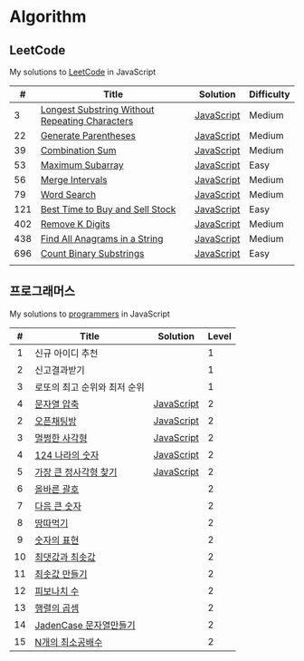 # Algorithm

## LeetCode
My solutions to [LeetCode](https://leetcode.com/) in JavaScript

| #    | Title | Solution | Difficulty |
| ---- | ----- | -------- | ---------- |
| 3  | [Longest Substring Without Repeating Characters](https://leetcode.com/problems/longest-substring-without-repeating-characters/) | [JavaScript](./leetcode/leetcode_3.js) | Medium |
| 22 | [Generate Parentheses](https://leetcode.com/problems/generate-parentheses/) | [JavaScript](./leetcode/leetcode_22.js) | Medium |
| 39 | [Combination Sum](https://leetcode.com/problems/combination-sum/) | [JavaScript](./leetcode/leetcode_39.js) | Medium |
| 53 | [Maximum Subarray](https://leetcode.com/problems/maximum-subarray/) | [JavaScript](./leetcode/leetcode_53.js) | Easy |
| 56 | [Merge Intervals](https://leetcode.com/problems/maximum-subarray/) | [JavaScript](./leetcode/leetcode_56.js) | Medium |
| 79 | [Word Search](https://leetcode.com/problems/word-search/) | [JavaScript](./leetcode/leetcode_79.js) | Medium |
| 121 | [Best Time to Buy and Sell Stock](https://leetcode.com/problems/best-time-to-buy-and-sell-stock/) | [JavaScript](./leetcode/leetcode_121.js) | Easy |
| 402 | [Remove K Digits](https://leetcode.com/problems/remove-k-digits/) | [JavaScript](./leetcode/leetcode_402.js) | Medium |
| 438 | [Find All Anagrams in a String](https://leetcode.com/problems/count-binary-substrings/) | [JavaScript](./leetcode/leetcode_438.js) | Medium |
| 696 | [Count Binary Substrings](https://leetcode.com/problems/longest-substring-without-repeating-characters/) | [JavaScript](./leetcode/leetcode_696.js) | Easy |
||||

## 프로그래머스
My solutions to [programmers](https://programmers.co.kr/learn/challenges) in JavaScript

|#  | Title               | Solution |  Level   |
|:---:| ----------------- | -------- | -------- |
|1|신규 아이디 추천||1|
|2|신고결과받기||1|
|3|로또의 최고 순위와 최저 순위||1|
|4|[문자열 압축](https://programmers.co.kr/learn/courses/30/lessons/60057)      | [JavaScript](./프로그래머스/Level%202/문자열%20압축.js)   | 2|
|2|[오픈채팅방](https://programmers.co.kr/learn/courses/30/lessons/42888)       | [JavaScript](./프로그래머스/Level%202/오픈채팅방.js)    | 2|
|3|[멀쩡한 사각형](https://programmers.co.kr/learn/courses/30/lessons/62048)     | [JavaScript](./프로그래머스/Level%202/멀쩡한%20사각형.js) | 2 |
|4|[124 나라의 숫자](https://programmers.co.kr/learn/courses/30/lessons/12899)|[JavaScript](./프로그래머스/Level%202/124%20나라의%20숫자.js)|2|
|5|[가장 큰 정사각형 찾기](https://programmers.co.kr/learn/courses/30/lessons/12905)|[JavaScript](./프로그래머스/Level%202/가장%20큰%20정사각형%20찾기.js)|2|
|6|[올바른 괄호](https://programmers.co.kr/learn/courses/30/lessons/12909)||2|
|7|[다음 큰 숫자](https://programmers.co.kr/learn/courses/30/lessons/12911)||2|
|8|[땅따먹기](https://programmers.co.kr/learn/courses/30/lessons/12913)||2|
|9|[숫자의 표현](https://programmers.co.kr/learn/courses/30/lessons/12924)||2|
|10|[최댓값과 최솟값](https://programmers.co.kr/learn/courses/30/lessons/12939)||2|
|11|[최솟값 만들기](https://programmers.co.kr/learn/courses/30/lessons/12941)||2|
|12|[피보나치 수](https://programmers.co.kr/learn/courses/30/lessons/12945)||2|
|13|[행렬의 곱셈](https://programmers.co.kr/learn/courses/30/lessons/12949)||2|
|14|[JadenCase 문자열만들기](https://programmers.co.kr/learn/courses/30/lessons/12951)||2|
|15|[N개의 최소공배수](https://programmers.co.kr/learn/courses/30/lessons/12953)||2|


